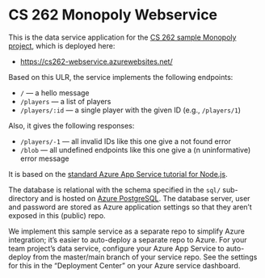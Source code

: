# CS 262 Monopoly Webservice

This is the data service application for the
[CS 262 sample Monopoly project](https://github.com/calvin-cs262-organization/monopoly-project),
 which is deployed here:

- <https://cs262-webservice.azurewebsites.net/>

Based on this ULR, the service implements the following endpoints:

- `/` &mdash; a hello message
- `/players` &mdash; a list of players
- `/players/:id` &mdash; a single player with the given ID (e.g., `/players/1`)

Also, it gives the following responses:

- `/players/-1` &mdash; all invalid IDs like this one give a not found error
- `/blob` &mdash; all undefined endpoints like this one give a (n uninformative) error message

It is based on the [standard Azure App Service tutorial for Node.js](https://learn.microsoft.com/en-us/azure/app-service/quickstart-nodejs?tabs=linux&pivots=development-environment-cli).

The database is relational with the schema specified in the `sql/` sub-directory
and is hosted on [Azure PostgreSQL](https://azure.microsoft.com/en-us/products/postgresql/).
The database server, user and password are stored as Azure application settings so that they
aren&rsquo;t exposed in this (public) repo.

We implement this sample service as a separate repo to simplify Azure integration;
it&rsquo;s easier to auto-deploy a separate repo to Azure. For your team project&rsquo;s
data service, configure your Azure App Service to auto-deploy from the master/main branch
of your service repo. See the settings for this in the &ldquo;Deployment Center&rdquo;
on your Azure service dashboard.

